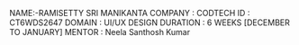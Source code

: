 NAME:-RAMISETTY SRI MANIKANTA
COMPANY : CODTECH
ID : CT6WDS2647
DOMAIN : UI/UX DESIGN
DURATION : 6 WEEKS [DECEMBER TO JANUARY]
MENTOR : Neela Santhosh Kumar 
